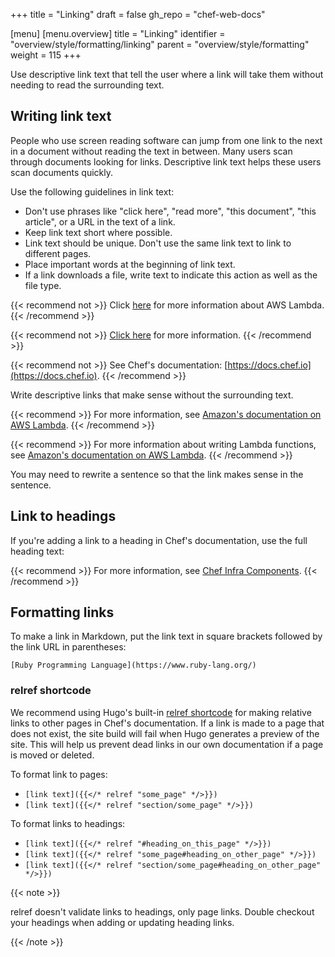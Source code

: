 +++
title = "Linking"
draft = false
gh_repo = "chef-web-docs"

[menu]
  [menu.overview]
    title = "Linking"
    identifier = "overview/style/formatting/linking"
    parent = "overview/style/formatting"
    weight = 115
+++

Use descriptive link text that tell the user where a link will take them without needing to read the surrounding text.

## Writing link text

People who use screen reading software can jump from one link to the next in a document without reading the text in between.
Many users scan through documents looking for links.
Descriptive link text helps these users scan documents quickly.

Use the following guidelines in link text:

- Don't use phrases like "click here", "read more", "this document", "this article", or a URL in the text of a link.
- Keep link text short where possible.
- Link text should be unique. Don't use the same link text to link to different pages.
- Place important words at the beginning of link text.
- If a link downloads a file, write text to indicate this action as well as the file type.

{{< recommend not >}}
Click [here](https://docs.aws.amazon.com/lambda/latest/dg/welcome.html) for more information about AWS Lambda.
{{< /recommend >}}

{{< recommend not >}}
[Click here](https://docs.aws.amazon.com/lambda/latest/dg/welcome.html) for more information.
{{< /recommend >}}

{{< recommend not >}}
See Chef's documentation: [https://docs.chef.io](https://docs.chef.io).
{{< /recommend >}}

Write descriptive links that make sense without the surrounding text.

{{< recommend >}}
For more information, see [Amazon's documentation on AWS Lambda](https://docs.aws.amazon.com/lambda/latest/dg/welcome.html).
{{< /recommend >}}

{{< recommend >}}
For more information about writing Lambda functions, see [Amazon's documentation on AWS Lambda](https://docs.aws.amazon.com/lambda/latest/dg/welcome.html).
{{< /recommend >}}

You may need to rewrite a sentence so that the link makes sense in the sentence.

## Link to headings

If you're adding a link to a heading in Chef's documentation, use the full heading text:

{{< recommend >}}
For more information, see [Chef Infra Components](https://docs.chef.io/chef_overview/#chef-infra-components).
{{< /recommend >}}

## Formatting links

To make a link in Markdown, put the link text in square brackets followed by the link URL in parentheses:

`[Ruby Programming Language](https://www.ruby-lang.org/)`

### relref shortcode

We recommend using Hugo's built-in [relref shortcode](https://gohugo.io/content-management/shortcodes/#ref-and-relref) for making relative links to other pages in Chef's documentation.
If a link is made to a page that does not exist, the site build will fail when Hugo generates a preview of the site.
This will help us prevent dead links in our own documentation if a page is moved or deleted.

To format link to pages:

- `[link text]({{</* relref "some_page" */>}})`
- `[link text]({{</* relref "section/some_page" */>}})`

To format links to headings:

- `[link text]({{</* relref "#heading_on_this_page" */>}})`
- `[link text]({{</* relref "some_page#heading_on_other_page" */>}})`
- `[link text]({{</* relref "section/some_page#heading_on_other_page" */>}})`

{{< note >}}

relref doesn't validate links to headings, only page links. Double checkout your headings when adding or updating heading links.

{{< /note >}}
